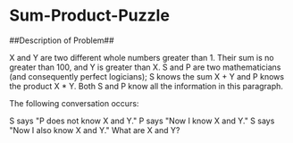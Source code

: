 # Sum-Product-Puzzle

##Description of Problem##

X and Y are two different whole numbers greater than 1. Their sum is no greater than 100, and Y is greater than X. S and P are two mathematicians (and consequently perfect logicians); S knows the sum X + Y and P knows the product X * Y. Both S and P know all the information in this paragraph.

The following conversation occurs:

S says "P does not know X and Y."
P says "Now I know X and Y."
S says "Now I also know X and Y."
What are X and Y?
